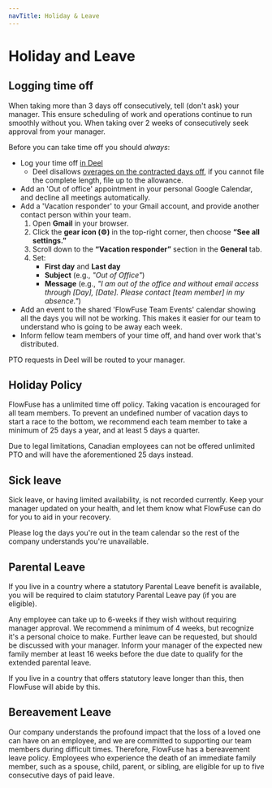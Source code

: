 ```yaml
---
navTitle: Holiday & Leave
---
```


# Holiday and Leave

## Logging time off

When taking more than 3 days off consecutively, tell (don't ask) your manager.
This ensure scheduling of work and operations continue to run smoothly without
you. When taking over 2 weeks of consecutively seek approval from your manager.

Before you can take time off you should _always_:

- Log your time off
  [in Deel](https://help.letsdeel.com/hc/en-gb/articles/4409044013201-How-do-I-request-time-off-)
  - Deel disallows [overages on the contracted days off](#holiday-policy), if
    you cannot file the complete length, file up to the allowance.
- Add an 'Out of office' appointment in your personal Google Calendar, and
  decline all meetings automatically.
- Add a 'Vacation responder' to your Gmail account, and provide another contact
  person within your team.
  1. Open **Gmail** in your browser.
  2. Click the **gear icon (⚙️)** in the top-right corner, then choose **“See
     all settings.”**
  3. Scroll down to the **“Vacation responder”** section in the **General** tab.
  4. Set:
     - **First day** and **Last day**
     - **Subject** (e.g., _"Out of Office"_)
     - **Message** (e.g., _"I am out of the office and without email access
       through [Day], [Date]. Please contact [team member] in my absence."_)
- Add an event to the shared 'FlowFuse Team Events' calendar showing all the
  days you will not be working. This makes it easier for our team to understand
  who is going to be away each week.
- Inform fellow team members of your time off, and hand over work that's
  distributed.

PTO requests in Deel will be routed to your manager.

## Holiday Policy

FlowFuse has a unlimited time off policy. Taking vacation is encouraged for all
team members. To prevent an undefined number of vacation days to start a race to
the bottom, we recommend each team member to take a minimum of 25 days a year,
and at least 5 days a quarter.

Due to legal limitations, Canadian employees can not be offered unlimited PTO
and will have the aforementioned 25 days instead.

## Sick leave

Sick leave, or having limited availability, is not recorded currently. Keep your
manager updated on your health, and let them know what FlowFuse can do for you
to aid in your recovery.

Please log the days you're out in the team calendar so the rest of the company
understands you're unavailable.

## Parental Leave

If you live in a country where a statutory Parental Leave benefit is available,
you will be required to claim statutory Parental Leave pay (if you are
eligible).

Any employee can take up to 6-weeks if they wish without requiring manager
approval. We recommend a minimum of 4 weeks, but recognize it's a personal
choice to make. Further leave can be requested, but should be discussed with
your manager. Inform your manager of the expected new family member at least 16
weeks before the due date to qualify for the extended parental leave.

If you live in a country that offers statutory leave longer than this, then
FlowFuse will abide by this.

## Bereavement Leave

Our company understands the profound impact that the loss of a loved one can
have on an employee, and we are committed to supporting our team members during
difficult times. Therefore, FlowFuse has a bereavement leave policy. Employees
who experience the death of an immediate family member, such as a spouse, child,
parent, or sibling, are eligible for up to five consecutive days of paid leave.
